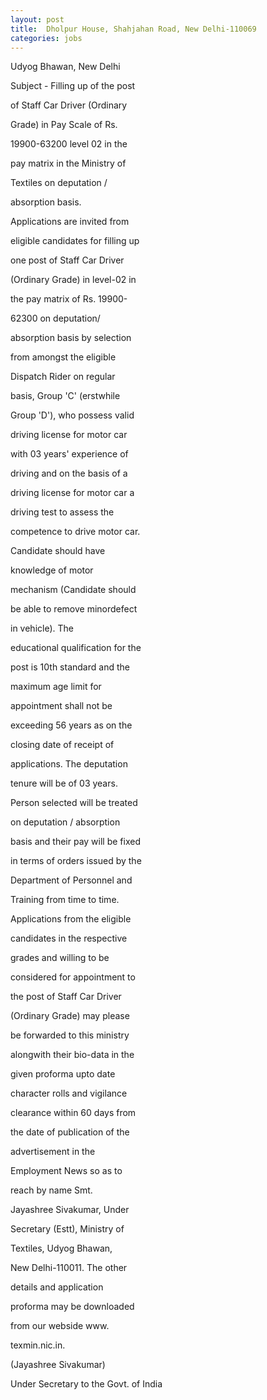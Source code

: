 ```yaml
---
layout: post
title:  Dholpur House, Shahjahan Road, New Delhi-110069 
categories: jobs
---
```


Udyog Bhawan, New Delhi

Subject - Filling up of the post

of Staff Car Driver (Ordinary

Grade) in Pay Scale of Rs.

19900-63200 level 02 in the

pay matrix in the Ministry of

Textiles on deputation /

absorption basis.

Applications are invited from

eligible candidates for filling up

one post of Staff Car Driver

(Ordinary Grade) in level-02 in

the pay matrix of Rs. 19900-

62300 on deputation/

absorption basis by selection

from amongst the eligible

Dispatch Rider on regular

basis, Group 'C' (erstwhile

Group 'D'), who possess valid

driving license for motor car

with 03 years' experience of

driving and on the basis of a

driving license for motor car a

driving test to assess the

competence to drive motor car.

Candidate should have

knowledge of motor

mechanism (Candidate should

be able to remove minordefect

in vehicle). The

educational qualification for the

post is 10th standard and the

maximum age limit for

appointment shall not be

exceeding 56 years as on the

closing date of receipt of

applications. The deputation

tenure will be of 03 years.

Person selected will be treated

on deputation / absorption

basis and their pay will be fixed

in terms of orders issued by the

Department of Personnel and

Training from time to time.

Applications from the eligible

candidates in the respective

grades and willing to be

considered for appointment to

the post of Staff Car Driver

(Ordinary Grade) may please

be forwarded to this ministry

alongwith their bio-data in the

given proforma upto date

character rolls and vigilance

clearance within 60 days from

the date of publication of the

advertisement in the

Employment News so as to

reach by name Smt.

Jayashree Sivakumar, Under

Secretary (Estt), Ministry of

Textiles, Udyog Bhawan,

New Delhi-110011. The other

details and application

proforma may be downloaded

from our webside www.

texmin.nic.in.

(Jayashree Sivakumar)

Under Secretary to the Govt. of India

 